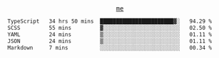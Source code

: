 <p align="center">
  <samp>
    <a href="https://yiwwhl.com">me</a>
  </samp>
</p>

<!--START_SECTION:waka-->

```txt
TypeScript   34 hrs 50 mins  ███████████████████████▓░   94.29 %
SCSS         55 mins         ▓░░░░░░░░░░░░░░░░░░░░░░░░   02.50 %
YAML         24 mins         ▒░░░░░░░░░░░░░░░░░░░░░░░░   01.11 %
JSON         24 mins         ▒░░░░░░░░░░░░░░░░░░░░░░░░   01.11 %
Markdown     7 mins          ░░░░░░░░░░░░░░░░░░░░░░░░░   00.34 %
```

<!--END_SECTION:waka-->